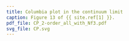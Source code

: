 ```yaml
---
title: Columbia plot in the continuum limit
caption: Figure 13 of {{ site.ref[1] }}.
pdf_file: CP_2-order_all_with_Nf3.pdf
svg_file: CP.svg
---
```

